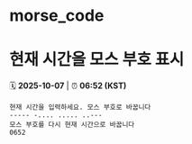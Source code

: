 # morse_code
# 현재 시간을 모스 부호 표시
<!-- MORSE_TIME_START -->
🗓️ **2025-10-07** | ⏰ **06:52 (KST)**

```
현재 시간을 입력하세요. 모스 부호로 바꿉니다
----- -.... ..... ..---
모스 부호를 다시 현재 시간으로 바꿉니다
0652
```
<!-- MORSE_TIME_END -->
